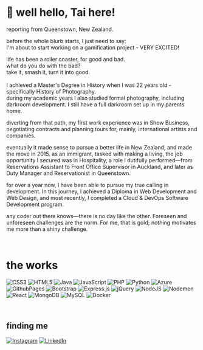 # 💫 well hello, Tai here!

reporting from Queenstown, New Zealand.

before the whole blurb starts, I just need to say:<br>I'm about to start working on a gamification project - VERY EXCITED!


life has been a roller coaster, for good and bad.<br>
what do you do with the bad?<br>
take it, smash it, turn it into good.<br>
<br>
I achieved a Master's Degree in History when I was 22 years old - specifically History of Photography.<br>
during my academic years I also studied formal photography, including darkroom development. I still have a full darkroom set up in my parents home.

diverting from that path, my first work experience was in Show Business, negotiating contracts and planning tours for, mainly, international artists and companies.

eventually it made sense to pursue a better life in New Zealand, and made the move in 2015.
as an immigrant, tasked with making a living, the job opportunity I secured was in Hospitality, a role I dutifully performed—from Reservations Assistant to Front Office Supervisor in Auckland, and later as Duty Manager and Reservationist in Queenstown.

for over a year now, I have been able to pursue my true calling in development. In this journey, I achieved a Diploma in Web Development and Web Design, and most recently, I completed a Cloud & DevOps Software Development program.

any coder out there knows—there is no day like the other. Foreseen and unforeseen challenges are the norm. For me, that is gold; nothing motivates me more than a shiny challenge.



<br>

# the works

![CSS3](https://img.shields.io/badge/css3-%231572B6.svg?style=plastic&logo=css3&logoColor=white) ![HTML5](https://img.shields.io/badge/html5-%23E34F26.svg?style=plastic&logo=html5&logoColor=white) ![Java](https://img.shields.io/badge/java-%23ED8B00.svg?style=plastic&logo=openjdk&logoColor=white) ![JavaScript](https://img.shields.io/badge/javascript-%23323330.svg?style=plastic&logo=javascript&logoColor=%23F7DF1E) ![PHP](https://img.shields.io/badge/php-%23777BB4.svg?style=plastic&logo=php&logoColor=white) ![Python](https://img.shields.io/badge/python-3670A0?style=plastic&logo=python&logoColor=ffdd54) ![Azure](https://img.shields.io/badge/azure-%230072C6.svg?style=plastic&logo=microsoftazure&logoColor=white) ![GithubPages](https://img.shields.io/badge/github%20pages-121013?style=plastic&logo=github&logoColor=white) ![Bootstrap](https://img.shields.io/badge/bootstrap-%238511FA.svg?style=plastic&logo=bootstrap&logoColor=white) ![Express.js](https://img.shields.io/badge/express.js-%23404d59.svg?style=plastic&logo=express&logoColor=%2361DAFB) ![jQuery](https://img.shields.io/badge/jquery-%230769AD.svg?style=plastic&logo=jquery&logoColor=white) ![NodeJS](https://img.shields.io/badge/node.js-6DA55F?style=plastic&logo=node.js&logoColor=white) ![Nodemon](https://img.shields.io/badge/NODEMON-%23323330.svg?style=plastic&logo=nodemon&logoColor=%BBDEAD) ![React](https://img.shields.io/badge/react-%2320232a.svg?style=plastic&logo=react&logoColor=%2361DAFB) ![MongoDB](https://img.shields.io/badge/MongoDB-%234ea94b.svg?style=plastic&logo=mongodb&logoColor=white) ![MySQL](https://img.shields.io/badge/mysql-%2300000f.svg?style=plastic&logo=mysql&logoColor=white) ![Docker](https://img.shields.io/badge/docker-%230db7ed.svg?style=plastic&logo=docker&logoColor=white)



<br>


## finding me

[![Instagram](https://img.shields.io/badge/Instagram-%23E4405F.svg?logo=Instagram&logoColor=white)](https://instagram.com/taiagnoletto) [![LinkedIn](https://img.shields.io/badge/LinkedIn-%230077B5.svg?logo=linkedin&logoColor=white)](https://linkedin.com/in/taiagnoletto/)
